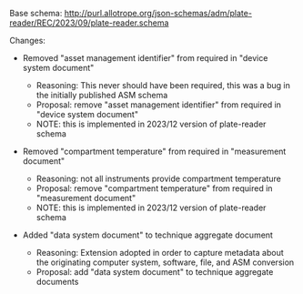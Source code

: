 Base schema: http://purl.allotrope.org/json-schemas/adm/plate-reader/REC/2023/09/plate-reader.schema

Changes:

* Removed "asset management identifier" from required in "device system document"
  * Reasoning: This never should have been required, this was a bug in the initially published ASM schema
  * Proposal: remove "asset management identifier" from required in "device system document"
  * NOTE: this is implemented in 2023/12 version of plate-reader schema

* Removed "compartment temperature" from required in "measurement document"
  * Reasoning: not all instruments provide compartment temperature
  * Proposal: remove "compartment temperature" from required in "measurement document"
  * NOTE: this is implemented in 2023/12 version of plate-reader schema

* Added "data system document" to technique aggregate document
  * Reasoning: Extension adopted in order to capture metadata about the originating computer system, software, file, and ASM conversion
  * Proposal: add "data system document" to technique aggregate documents
